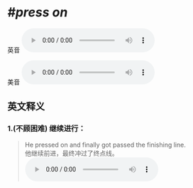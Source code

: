 # ***\#press on*** 
英音
<audio src="./media/press on1_AAC.aac" controls="controls"></audio>

美音
<audio src="./media/press on2_AAC.aac" controls="controls"></audio>



  

英文释义
---
### 1.**(不顾困难) 继续进行：**  

 > He pressed on and finally got passed the finishing line.  
 > 他继续前进，最终冲过了终点线。    
<audio src="./media/He pressed on and finally_AAC.aac" controls="controls"></audio>


